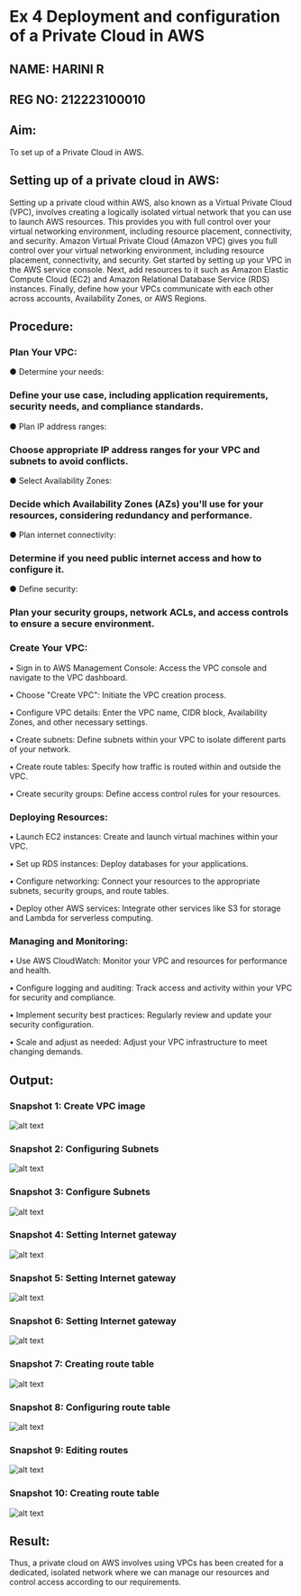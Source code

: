 # Ex 4 Deployment and configuration of a Private Cloud in AWS
## NAME: HARINI R
## REG NO: 212223100010

## Aim:
To set up of a Private Cloud in AWS.

## Setting up of a private cloud in AWS:
Setting up a private cloud within AWS, also known as a Virtual Private Cloud (VPC), involves creating a logically isolated virtual network that you can use to launch AWS resources. This provides you with full control over your virtual networking environment, including resource placement, connectivity, and security. Amazon Virtual Private Cloud (Amazon VPC) gives you full control over your virtual networking environment, including resource placement, connectivity, and security. Get started by setting up your VPC in the AWS service console. Next, add resources to it such as Amazon Elastic Compute Cloud (EC2) and Amazon Relational Database Service (RDS) instances. Finally, define how your VPCs communicate with each other across accounts, Availability Zones, or AWS Regions.

## Procedure:

### Plan Your VPC:
● Determine your needs:

### Define your use case, including application requirements, security needs, and compliance standards.

● Plan IP address ranges:

### Choose appropriate IP address ranges for your VPC and subnets to avoid conflicts.

● Select Availability Zones:

### Decide which Availability Zones (AZs) you'll use for your resources, considering redundancy and performance.

● Plan internet connectivity:

### Determine if you need public internet access and how to configure it.

● Define security:

### Plan your security groups, network ACLs, and access controls to ensure a secure environment.

### Create Your VPC:
• Sign in to AWS Management Console: Access the VPC console and navigate to the VPC dashboard.

• Choose "Create VPC": Initiate the VPC creation process.

• Configure VPC details: Enter the VPC name, CIDR block, Availability Zones, and other necessary settings.

• Create subnets: Define subnets within your VPC to isolate different parts of your network.

• Create route tables: Specify how traffic is routed within and outside the VPC.

• Create security groups: Define access control rules for your resources.

### Deploying Resources:
• Launch EC2 instances: Create and launch virtual machines within your VPC.

• Set up RDS instances: Deploy databases for your applications.

• Configure networking: Connect your resources to the appropriate subnets, security groups, and route tables.

• Deploy other AWS services: Integrate other services like S3 for storage and Lambda for serverless computing.

### Managing and Monitoring:

• Use AWS CloudWatch: Monitor your VPC and resources for performance and health.

• Configure logging and auditing: Track access and activity within your VPC for security and compliance.

• Implement security best practices: Regularly review and update your security configuration.

• Scale and adjust as needed: Adjust your VPC infrastructure to meet changing demands.

## Output:

### Snapshot 1: Create VPC image

![alt text](op1.png)

### Snapshot 2: Configuring Subnets

![alt text](op2.png)

### Snapshot 3: Configure Subnets

![alt text](op3.png)

### Snapshot 4: Setting Internet gateway

![alt text](op4.png)

### Snapshot 5: Setting Internet gateway

![alt text](op5.png)

### Snapshot 6: Setting Internet gateway

![alt text](op6.png)

### Snapshot 7: Creating route table

![alt text](op7.png)

### Snapshot 8: Configuring route table

![alt text](op8.png)

### Snapshot 9: Editing routes

![alt text](op9.png)

### Snapshot 10: Creating route table

![alt text](op10.png)

## Result:
Thus, a private cloud on AWS involves using VPCs has been created for a dedicated, isolated network where we can manage our resources and control access according to our requirements.